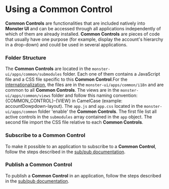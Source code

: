 # Using a Common Control
**Common Controls** are functionalities that are included natively into **Monster UI** and can be accessed through all applications independently of which of them are already installed.
**Common Controls** are pieces of code that usually have one purpose (for example, display the account's hierarchy in a drop-down) and could be used in several applications.

### Folder Structure
The **Common Controls** are located in the `monster-ui/apps/common/submodules` folder. Each one of them contains a JavaScript file and a CSS file specific to this **Common Control**.For the [internationalization][link1], the files are in the `monster-ui/apps/common/i18n` and are common to all **Common Controls**. The views are in the `monster-ui/apps/common/views` folder and follow this naming convention: {COMMON_CONTROL}-{VIEW} in CamelCase (example: accountDowpdown-layout). The `app.js` and `app.css` located in the `monster-ui/apps/common` folder 'enable' the **Common Controls**. The first file list all active controls in the `submodules` array contained in the `app` object. The second file import the CSS file relative to each **Common Controls**.

### Subscribe to a **Common Control**
To make it possible to an application to subscribe to a **Common Control**, follow the steps described in the [sub/pub documentation][sub].

### Publish a **Common Control**
To publish a **Common Control** in an application, follow the steps described in the [sub/pub documentation][pub].

[link1]: https://github.com/2600hz/monster-ui/blob/master/docs/internationalization.md "Adding i18n to your application"
[sub]: https://github.com/2600hz/monster-ui/blob/master/docs/internationalization.md "Subscribe Documentation"
[pub]: https://github.com/2600hz/monster-ui/blob/master/docs/internationalization.md "Publish Documentation"